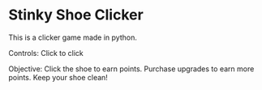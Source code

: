# Stinky Shoe Clicker

This is a clicker game made in python.

Controls:
  Click to click
  
Objective:
  Click the shoe to earn points. Purchase upgrades to earn more points. Keep your shoe clean!
